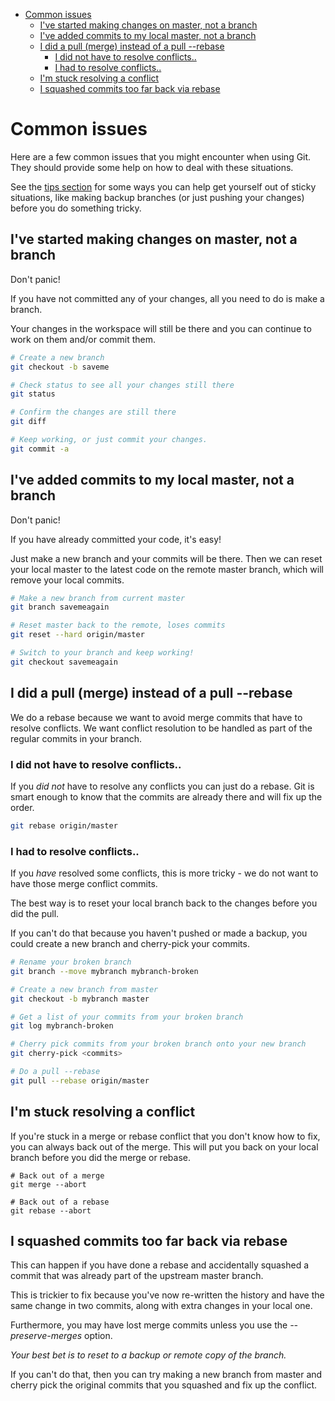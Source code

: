 <!-- vim-markdown-toc GFM -->

* [Common issues](#common-issues)
	* [I've started making changes on master, not a branch](#ive-started-making-changes-on-master-not-a-branch)
	* [I've added commits to my local master, not a branch](#ive-added-commits-to-my-local-master-not-a-branch)
	* [I did a pull (merge) instead of a pull --rebase](#i-did-a-pull-merge-instead-of-a-pull---rebase)
		* [I did not have to resolve conflicts..](#i-did-not-have-to-resolve-conflicts)
		* [I had to resolve conflicts..](#i-had-to-resolve-conflicts)
	* [I'm stuck resolving a conflict](#im-stuck-resolving-a-conflict)
	* [I squashed commits too far back via rebase](#i-squashed-commits-too-far-back-via-rebase)

<!-- vim-markdown-toc -->

# Common issues

Here are a few common issues that you might encounter when using Git. They
should provide some help on how to deal with these situations.

See the [tips section](/tips.md) for some ways you can help get yourself out of
sticky situations, like making backup branches (or just pushing your changes)
before you do something tricky.

## I've started making changes on master, not a branch

Don't panic!

If you have not committed any of your changes, all you need to do is make a
branch.

Your changes in the workspace will still be there and you can continue to work
on them and/or commit them.

```bash
# Create a new branch
git checkout -b saveme

# Check status to see all your changes still there
git status

# Confirm the changes are still there
git diff

# Keep working, or just commit your changes.
git commit -a

```

## I've added commits to my local master, not a branch

Don't panic!

If you have already committed your code, it's easy!

Just make a new branch and your commits will be there. Then we can reset your
local master to the latest code on the remote master branch, which will remove
your local commits.

```bash
# Make a new branch from current master
git branch savemeagain

# Reset master back to the remote, loses commits
git reset --hard origin/master

# Switch to your branch and keep working!
git checkout savemeagain
```

## I did a pull (merge) instead of a pull --rebase

We do a rebase because we want to avoid merge commits that have to resolve
conflicts. We want conflict resolution to be handled as part of the regular
commits in your branch.

### I did not have to resolve conflicts..

If you *did not* have to resolve any conflicts you can just do a rebase. Git
is smart enough to know that the commits are already there and will fix up the
order.

```bash
git rebase origin/master
```

### I had to resolve conflicts..

If you *have* resolved some conflicts, this is more tricky - we do not want to
have those merge conflict commits.

The best way is to reset your local branch back to the changes before you did
the pull.

If you can't do that because you haven't pushed or made a backup, you could
create a new branch and cherry-pick your commits.

```bash
# Rename your broken branch
git branch --move mybranch mybranch-broken

# Create a new branch from master
git checkout -b mybranch master

# Get a list of your commits from your broken branch
git log mybranch-broken

# Cherry pick commits from your broken branch onto your new branch
git cherry-pick <commits>

# Do a pull --rebase
git pull --rebase origin/master
```

## I'm stuck resolving a conflict

If you're stuck in a merge or rebase conflict that you don't know how to fix,
you can always back out of the merge. This will put you back on your local
branch before you did the merge or rebase.

```
# Back out of a merge
git merge --abort

# Back out of a rebase
git rebase --abort
```

## I squashed commits too far back via rebase

This can happen if you have done a rebase and accidentally squashed a commit
that was already part of the upstream master branch.

This is trickier to fix because you've now re-written the history and have the
same change in two commits, along with extra changes in your local one.

Furthermore, you may have lost merge commits unless you use the
_--preserve-merges_ option.

*Your best bet is to reset to a backup or remote copy of the branch.*

If you can't do that, then you can try making a new branch from master and
cherry pick the original commits that you squashed and fix up the conflict.

